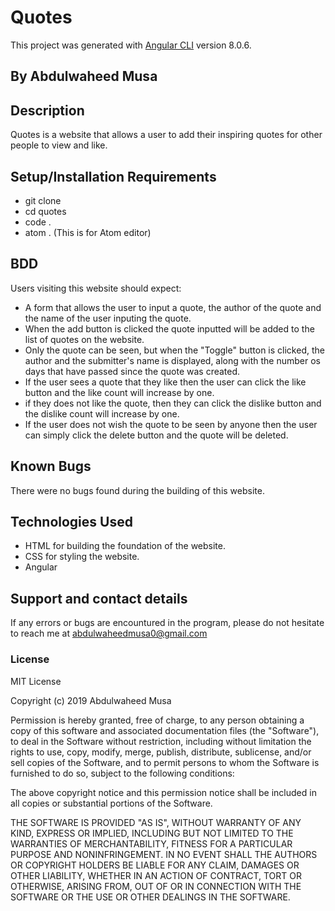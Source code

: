 # Quotes

This project was generated with [Angular CLI](https://github.com/angular/angular-cli) version 8.0.6.

## By Abdulwaheed Musa

## Description
Quotes is a website that allows a user to add their inspiring quotes for other people to view and like.

## Setup/Installation Requirements
* git clone
* cd quotes
* code .
* atom . (This is for Atom editor)

## BDD
Users visiting this website should expect:
* A form that allows the user to input a quote, the author of the quote and the name of the user inputing the quote.
* When the add button is clicked the quote inputted will be added to the list of quotes on the website.
* Only the quote can be seen, but when the "Toggle" button is clicked, the author and the submitter's name is displayed, along with the number os days that have passed since the quote was created.
* If the user sees a quote that they like then the user can click the like button and the like count will increase by one.
* if they does not like the quote, then they can click the dislike button and the dislike count will increase by one.
* If the user does not wish the quote to be seen by anyone then the user can simply click the delete button and the quote will be deleted.

## Known Bugs
There were no bugs found during the building of this website.

## Technologies Used
* HTML for building the foundation of the website.
* CSS for styling the website.
* Angular

## Support and contact details
If any errors or bugs are encountured in the program, please do not hesitate to reach me at abdulwaheedmusa0@gmail.com

### License
MIT License

Copyright (c) 2019 Abdulwaheed Musa

Permission is hereby granted, free of charge, to any person obtaining a copy
of this software and associated documentation files (the "Software"), to deal
in the Software without restriction, including without limitation the rights
to use, copy, modify, merge, publish, distribute, sublicense, and/or sell
copies of the Software, and to permit persons to whom the Software is
furnished to do so, subject to the following conditions:

The above copyright notice and this permission notice shall be included in all
copies or substantial portions of the Software.

THE SOFTWARE IS PROVIDED "AS IS", WITHOUT WARRANTY OF ANY KIND, EXPRESS OR
IMPLIED, INCLUDING BUT NOT LIMITED TO THE WARRANTIES OF MERCHANTABILITY,
FITNESS FOR A PARTICULAR PURPOSE AND NONINFRINGEMENT. IN NO EVENT SHALL THE
AUTHORS OR COPYRIGHT HOLDERS BE LIABLE FOR ANY CLAIM, DAMAGES OR OTHER
LIABILITY, WHETHER IN AN ACTION OF CONTRACT, TORT OR OTHERWISE, ARISING FROM,
OUT OF OR IN CONNECTION WITH THE SOFTWARE OR THE USE OR OTHER DEALINGS IN THE
SOFTWARE.
